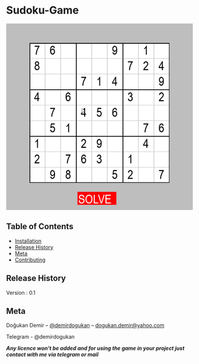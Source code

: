 # Sudoku-Game


![chess](Assets/2wVC4qazsu.gif)

## Table of Contents

* [Installation](#Installation)
* [Release History](#Release-History)
* [Meta](#Meta)
* [Contributing](#Contributing)

## Release History
  
  Version : 0.1

## Meta

Doğukan Demir – [@demirdogukan](https://github.com/demirdogukan) – dogukan.demir@yahoo.com

Telegram - @demirdogukan

***Any licence won't be added and for using the game in your project just contact with me via telegram or mail***
